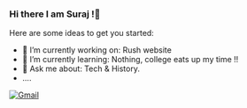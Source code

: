 ### Hi there I am Suraj !👋

Here are some ideas to get you started:

- 🔭 I’m currently working on: Rush website
- 🌱 I’m currently learning: Nothing, college eats up my time !!
- 💬 Ask me about: Tech & History.
- ....

[![Gmail](https://img.shields.io/badge/Gmail-D14836?style=for-the-badge&logo=gmail&logoColor=white)](mailto:pratapsinghusuraj336@gmail.com)






